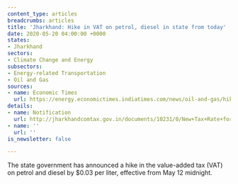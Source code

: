 ```yaml
---
content_type: articles
breadcrumbs: articles
title: 'Jharkhand: Hike in VAT on petrol, diesel in state from today'
date: 2020-05-20 04:00:00 +0000
states:
- Jharkhand
sectors:
- Climate Change and Energy
subsectors:
- Energy-related Transportation
- Oil and Gas
sources:
- name: Economic Times
  url: https://energy.economictimes.indiatimes.com/news/oil-and-gas/hike-in-vat-on-petrol-diesel-in-state-from-today/75712785
details:
- name: Notification
  url: http://jharkhandcomtax.gov.in/documents/10231/0/New+Tax+Rate+for+Diesel+and+Petrol/061b3be7-c21b-489a-83dd-e1101e9bd211
- name: ''
  url: ''
is_newsletter: false

---
```

The state government has announced a hike in the value-added tax (VAT) on petrol and diesel by $0.03 per liter, effective from May 12 midnight.
